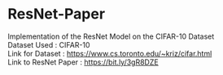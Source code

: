 # ResNet-Paper
Implementation of the ResNet Model on the CIFAR-10 Dataset
<br>Dataset Used : CIFAR-10
<br>Link for Dataset : https://www.cs.toronto.edu/~kriz/cifar.html
<br>Link to ResNet Paper : https://bit.ly/3gR8DZE
